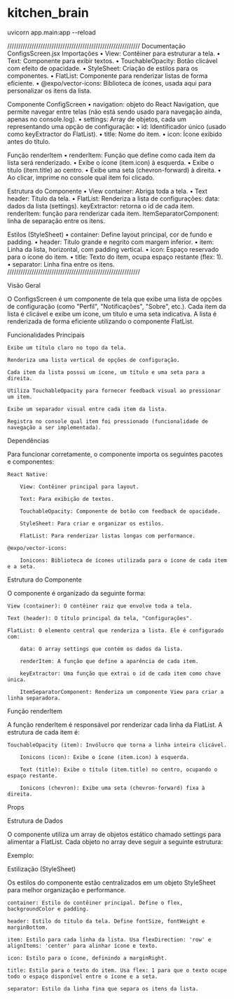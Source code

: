 # kitchen_brain

uvicorn app.main:app --reload

////////////////////////////////////////////////////////////
Documentação ConfigsScreen.jsx
Importações
•  View: Contêiner para estruturar a tela.
•  Text: Componente para exibir textos.
•  TouchableOpacity: Botão clicável com efeito de opacidade.
•  StyleSheet: Criação de estilos para os componentes.
•  FlatList: Componente para renderizar listas de forma eficiente.
•  @expo/vector-icons: Biblioteca de ícones, usada aqui para personalizar os itens da lista. 

Componente ConfigScreen
• navigation: objeto do React Navigation, que permite navegar entre telas (não está sendo usado para navegação ainda, apenas no console.log).
• settings: Array de objetos, cada um representando uma opção de configuração:
• id: Identificador único (usado como keyExtractor do FlatList).
• title: Nome do item.
• icon: Ícone exibido antes do título.

Função renderItem
•  renderItem: Função que define como cada item da lista será renderizado.
• Exibe o ícone (item.icon) à esquerda.
• Exibe o título (item.title) ao centro.
• Exibe uma seta (chevron-forward) à direita.
• Ao clicar, imprime no console qual item foi clicado.

Estrutura do Componente
•  View container: Abriga toda a tela.
•  Text header: Título da tela.
•  FlatList: Renderiza a lista de configurações:
data: dados da lista (settings).
keyExtractor: retorna o id de cada item.
renderItem: função para renderizar cada item.
ItemSeparatorComponent: linha de separação entre os itens.

Estilos (StyleSheet)
•  container: Define layout principal, cor de fundo e padding.
•  header: Título grande e negrito com margem inferior.
•  item: Linha da lista, horizontal, com padding vertical.
•  icon: Espaço reservado para o ícone do item.
•  title: Texto do item, ocupa espaço restante (flex: 1).
•  separator: Linha fina entre os itens.
////////////////////////////////////////////////////////////

Visão Geral

O ConfigsScreen é um componente de tela que exibe uma lista de opções de configuração (como "Perfil", "Notificações", "Sobre", etc.). Cada item da lista é clicável e exibe um ícone, um título e uma seta indicativa. A lista é renderizada de forma eficiente utilizando o componente FlatList.

Funcionalidades Principais

    Exibe um título claro no topo da tela.

    Renderiza uma lista vertical de opções de configuração.

    Cada item da lista possui um ícone, um título e uma seta para a direita.

    Utiliza TouchableOpacity para fornecer feedback visual ao pressionar um item.

    Exibe um separador visual entre cada item da lista.

    Registra no console qual item foi pressionado (funcionalidade de navegação a ser implementada).

Dependências

Para funcionar corretamente, o componente importa os seguintes pacotes e componentes:


    React Native:

        View: Contêiner principal para layout.

        Text: Para exibição de textos.

        TouchableOpacity: Componente de botão com feedback de opacidade.

        StyleSheet: Para criar e organizar os estilos.

        FlatList: Para renderizar listas longas com performance.

    @expo/vector-icons:

        Ionicons: Biblioteca de ícones utilizada para o ícone de cada item e a seta.

Estrutura do Componente

O componente é organizado da seguinte forma:

    View (container): O contêiner raiz que envolve toda a tela.

    Text (header): O título principal da tela, "Configurações".

    FlatList: O elemento central que renderiza a lista. Ele é configurado com:

        data: O array settings que contém os dados da lista.

        renderItem: A função que define a aparência de cada item.

        keyExtractor: Uma função que extrai o id de cada item como chave única.

        ItemSeparatorComponent: Renderiza um componente View para criar a linha separadora.

Função renderItem

A função renderItem é responsável por renderizar cada linha da FlatList. A estrutura de cada item é:

    TouchableOpacity (item): Invólucro que torna a linha inteira clicável.

        Ionicons (icon): Exibe o ícone (item.icon) à esquerda.

        Text (title): Exibe o título (item.title) no centro, ocupando o espaço restante.

        Ionicons (chevron): Exibe uma seta (chevron-forward) fixa à direita.

Props

Estrutura de Dados

O componente utiliza um array de objetos estático chamado settings para alimentar a FlatList. Cada objeto no array deve seguir a seguinte estrutura:

Exemplo:

Estilização (StyleSheet)

Os estilos do componente estão centralizados em um objeto StyleSheet para melhor organização e performance.

    container: Estilo do contêiner principal. Define o flex, backgroundColor e padding.

    header: Estilo do título da tela. Define fontSize, fontWeight e marginBottom.

    item: Estilo para cada linha da lista. Usa flexDirection: 'row' e alignItems: 'center' para alinhar ícone e texto.

    icon: Estilo para o ícone, definindo a marginRight.

    title: Estilo para o texto do item. Usa flex: 1 para que o texto ocupe todo o espaço disponível entre o ícone e a seta.

    separator: Estilo da linha fina que separa os itens da lista.








